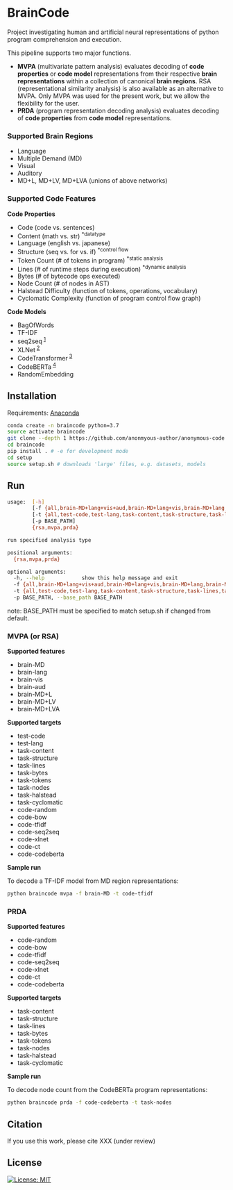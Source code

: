 # BrainCode

Project investigating human and artificial neural representations of python program comprehension and execution.

This pipeline supports two major functions.

-   **MVPA** (multivariate pattern analysis) evaluates decoding of **code properties** or **code model** representations from their respective **brain representations** within a collection of canonical **brain regions**. RSA (representational similarity analysis) is also available as an alternative to MVPA. Only MVPA was used for the present work, but we allow the flexibility for the user.
-   **PRDA** (program representation decoding analysis) evaluates decoding of **code properties** from **code model** representations.

### Supported Brain Regions

-   Language
-   Multiple Demand (MD)
-   Visual
-   Auditory
-   MD+L, MD+LV, MD+LVA (unions of above networks)

### Supported Code Features

**Code Properties**

-   Code (code vs. sentences)
-   Content (math vs. str) <sup>\*datatype</sup>
-   Language (english vs. japanese)
-   Structure (seq vs. for vs. if) <sup>\*control flow</sup>
-   Token Count (# of tokens in program) <sup>\*static analysis</sup>
-   Lines (# of runtime steps during execution) <sup>\*dynamic analysis</sup>
-   Bytes (# of bytecode ops executed)
-   Node Count (# of nodes in AST)
-   Halstead Difficulty (function of tokens, operations, vocabulary)
-   Cyclomatic Complexity (function of program control flow graph)

**Code Models**

-   BagOfWords
-   TF-IDF
-   seq2seq<sup> [1](https://github.com/IBM/pytorch-seq2seq)</sup>
-   XLNet<sup> [2](https://arxiv.org/pdf/1906.08237.pdf)</sup>
-   CodeTransformer<sup> [3](https://arxiv.org/pdf/2103.11318.pdf)</sup>
-   CodeBERTa<sup> [4](https://huggingface.co/huggingface/CodeBERTa-small-v1)</sup>
-   RandomEmbedding

## Installation

Requirements: [Anaconda](https://conda.io/projects/conda/en/latest/user-guide/install/index.html)

```bash
conda create -n braincode python=3.7
source activate braincode
git clone --depth 1 https://github.com/anonmyous-author/anonymous-code
cd braincode
pip install . # -e for development mode
cd setup
source setup.sh # downloads 'large' files, e.g. datasets, models
```

## Run

```bash
usage:  [-h]
        [-f {all,brain-MD+lang+vis+aud,brain-MD+lang+vis,brain-MD+lang,brain-MD,brain-lang,brain-vis,brain-aud,code-random,code-bow,code-tfidf,code-seq2seq,code-xlnet,code-ct,code-codeberta}]
        [-t {all,test-code,test-lang,task-content,task-structure,task-lines,task-bytes,task-nodes,task-tokens,task-halstead,task-cyclomatic,code-random,code-bow,code-tfidf,code-seq2seq,code-xlnet,code-ct,code-codeberta}]
        [-p BASE_PATH]
        {rsa,mvpa,prda}

run specified analysis type

positional arguments:
  {rsa,mvpa,prda}

optional arguments:
  -h, --help            show this help message and exit
  -f {all,brain-MD+lang+vis+aud,brain-MD+lang+vis,brain-MD+lang,brain-MD,brain-lang,brain-vis,brain-aud,code-random,code-bow,code-tfidf,code-seq2seq,code-xlnet,code-ct,code-codeberta}, --feature {all,brain-MD+lang+vis+aud,brain-MD+lang+vis,brain-MD+lang,brain-MD,brain-lang,brain-vis,brain-aud,code-random,code-bow,code-tfidf,code-seq2seq,code-xlnet,code-ct,code-codeberta}
  -t {all,test-code,test-lang,task-content,task-structure,task-lines,task-bytes,task-nodes,task-tokens,task-halstead,task-cyclomatic,code-random,code-bow,code-tfidf,code-seq2seq,code-xlnet,code-ct,code-codeberta}, --target {all,test-code,test-lang,task-content,task-structure,task-lines,task-nodes,task-tokens,task-halstead,task-cyclomatic,code-random,code-bow,code-tfidf,code-seq2seq,code-xlnet,code-ct,code-codeberta}
  -p BASE_PATH, --base_path BASE_PATH
```

note: BASE_PATH must be specified to match setup.sh if changed from default.

### MVPA (or RSA)

**Supported features**

-   brain-MD
-   brain-lang
-   brain-vis
-   brain-aud
-   brain-MD+L
-   brain-MD+LV
-   brain-MD+LVA

**Supported targets**

-   test-code
-   test-lang
-   task-content
-   task-structure
-   task-lines
-   task-bytes
-   task-tokens
-   task-nodes
-   task-halstead
-   task-cyclomatic
-   code-random
-   code-bow
-   code-tfidf
-   code-seq2seq
-   code-xlnet
-   code-ct
-   code-codeberta

**Sample run**

To decode a TF-IDF model from MD region representations:

```bash
python braincode mvpa -f brain-MD -t code-tfidf
```

### PRDA

**Supported features**

-   code-random
-   code-bow
-   code-tfidf
-   code-seq2seq
-   code-xlnet
-   code-ct
-   code-codeberta

**Supported targets**

-   task-content
-   task-structure
-   task-lines
-   task-bytes
-   task-tokens
-   task-nodes
-   task-halstead
-   task-cyclomatic

**Sample run**

To decode node count from the CodeBERTa program representations:

```bash
python braincode prda -f code-codeberta -t task-nodes
```

## Citation

If you use this work, please cite XXX (under review)

## License

[![License: MIT](https://img.shields.io/badge/License-MIT-blue.svg)](https://opensource.org/licenses/MIT)
